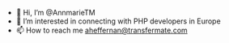 - 👋 Hi, I’m @AnnmarieTM
- 👀 I’m interested in connecting with PHP developers in Europe
- 📫 How to reach me aheffernan@transfermate.com 

